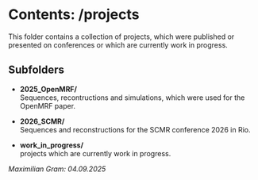 # Contents: /projects

This folder contains a collection of projects, which were published or presented on conferences or which are currently work in progress.

## Subfolders

- **2025_OpenMRF/**  
  Sequences, recontructions and simulations, which were used for the OpenMRF paper.

- **2026_SCMR/**  
  Sequences and reconstructions for the SCMR conference 2026 in Rio.

- **work_in_progress/**  
  projects which are currently work in progress.

_Maximilian Gram: 04.09.2025_